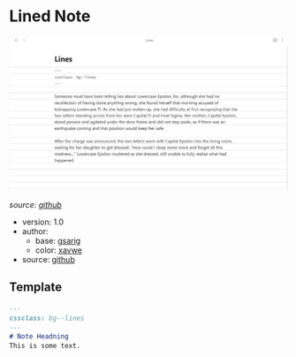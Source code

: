 # Lined Note

![](./demo.png)

*source: [github](https://github.com/gsarig/obsidian-css-snippets)*

- version: 1.0
- author:
  - base: [gsarig](https://github.com/gsarig)
  - color: [xavwe](https://github.com/xavwe)
- source: [github](https://github.com/gsarig/obsidian-css-snippets/blob/main/bg-lines.css)

## Template
```md
---
cssclass: bg--lines
---
# Note Headning
This is some text.

```
